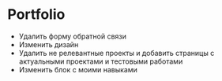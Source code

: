 # Portfolio
- Удалить форму обратной связи
- Изменить дизайн
- Удалить не релевантные проекты и добавить страницы с актуальными проектами и тестовыми работами
- Изменить блок с моими навыками
